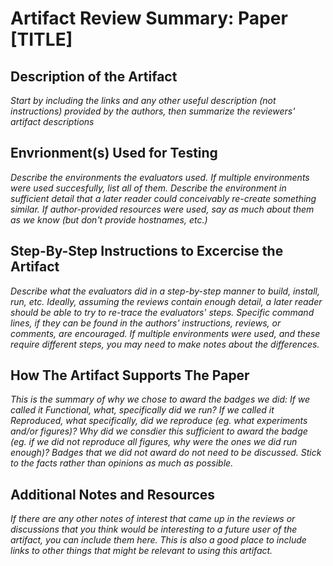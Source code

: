 # Artifact Review Summary: Paper [TITLE]

## Description of the Artifact

*Start by including the links and any other useful description (not instructions) provided by the authors, then summarize the reviewers' artifact descriptions*

## Envrionment(s) Used for Testing

*Describe the environments the evaluators used. If multiple environments were used succesfully, list all of them. Describe the environment in sufficient detail that a later reader could conceivably re-create something similar. If author-provided resources were used, say as much about them as we know (but don't provide hostnames, etc.)*

## Step-By-Step Instructions to Excercise the Artifact

*Describe what the evaluators did in a step-by-step manner to build, install, run, etc. Ideally, assuming the reviews contain enough detail, a later reader should be able to try to re-trace the evaluators' steps. Specific command lines, if they can be found in the authors' instructions, reviews, or comments, are encouraged. If multiple environments were used, and these require different steps, you may need to make notes about the differences.*

## How The Artifact Supports The Paper

*This is the summary of why we chose to award the badges we did: If we called it Functional, what, specifically did we run? If we called it Reproduced, what specifically, did we reproduce (eg. what experiments and/or figures)? Why did we consdier this sufficient to award the badge (eg. if we did not reproduce all figures, why were the ones we did run enough)? Badges that we did not award do not need to be discussed. Stick to the facts rather than opinions as much as possible.*

## Additional Notes and Resources

*If there are any other notes of interest that came up in the reviews or discussions that you think would be interesting to a future user of the artifact, you can include them here. This is also a good place to include links to other things that might be relevant to using this artifact.*

